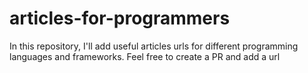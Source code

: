 # articles-for-programmers
In this repository, I'll add useful articles urls for different programming languages and frameworks. Feel free to create a PR and add a url
